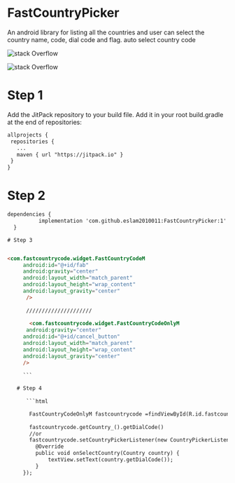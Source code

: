 # FastCountryPicker
An android library for listing all the countries and user can select the country name, code, dial code and flag.
auto select country code 

![stack Overflow](https://scontent.fcai20-4.fna.fbcdn.net/v/t1.15752-9/214705831_1400289497014133_703159684205771225_n.jpg?_nc_cat=110&ccb=1-5&_nc_sid=ae9488&_nc_eui2=AeE1Ly9HqH1kJSJAHzBNtidJXDFgWHET1ihcMWBYcRPWKArVxuDAiWmE0pTSm23smLdwR_kK-0jgHMMyIn5Wy0Wu&_nc_ohc=OcNk_M9YNcwAX-C7LIM&_nc_ht=scontent.fcai20-4.fna&oh=53f758c396592417d9a7e1a190ec321a&oe=6173C692)

![stack Overflow](https://scontent.fcai20-4.fna.fbcdn.net/v/t1.15752-9/217135340_4091486820938264_6123306934561927069_n.jpg?_nc_cat=106&ccb=1-5&_nc_sid=ae9488&_nc_eui2=AeH7es3EIVqf2-xM6L3YLGwmwVsGiKUKeF_BWwaIpQp4XzeoirNNEGhg8TlSwbGSzLawQs0lNCZPVhHaScZn_DIu&_nc_ohc=k2PnjM0jJ1UAX9hBAYK&_nc_ht=scontent.fcai20-4.fna&oh=a9fea3cf3a00361a88a685ef9c18393b&oe=61749B39)

 # Step 1

Add the JitPack repository to your build file. Add it in your root build.gradle at the end of repositories:


 ```html
 allprojects {
  repositories {
    ...
    maven { url "https://jitpack.io" }
  }
}
 ```
 
  # Step 2
 
  
  ```html
 dependencies {
	        implementation 'com.github.eslam2010011:FastCountryPicker:1'
	}
  
 ```
  
    # Step 3

   ```html

   <com.fastcountrycode.widget.FastCountryCodeM
        android:id="@+id/fab"
        android:gravity="center"
        android:layout_width="match_parent"
        android:layout_height="wrap_content"
        android:layout_gravity="center"
         />
         
         /////////////////////
         
          <com.fastcountrycode.widget.FastCountryCodeOnlyM
         android:gravity="center"
        android:id="@+id/cancel_button"
        android:layout_width="match_parent"
        android:layout_height="wrap_content"
        android:layout_gravity="center"
        />
        
        ```
  
      # Step 4
      
         ```html

          FastCountryCodeOnlyM fastcountrycode =findViewById(R.id.fastcountrycode);
          
          fastcountrycode.getCountry_().getDialCode()
          //or
          fastcountrycode.setCountryPickerListener(new CountryPickerListener() {
            @Override
            public void onSelectCountry(Country country) {
                textView.setText(country.getDialCode());
            }
        });

```
